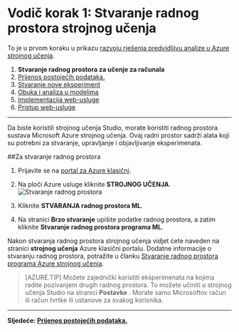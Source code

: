 <properties
    pageTitle="Korak 1: Stvaranje radnog prostora strojnog učenja | Microsoft Azure"
    description="Korak 1 od razvoju vodič predvidljivu rješenja: upute za postavljanje novog radnog prostora Azure strojnog učenja Studio."
    services="machine-learning"
    documentationCenter=""
    authors="garyericson"
    manager="jhubbard"
    editor="cgronlun"/>

<tags
    ms.service="machine-learning"
    ms.workload="data-services"
    ms.tgt_pltfrm="na"
    ms.devlang="na"
    ms.topic="article"
    ms.date="09/16/2016"
    ms.author="garye"/>


# <a name="walkthrough-step-1-create-a-machine-learning-workspace"></a>Vodič korak 1: Stvaranje radnog prostora strojnog učenja

To je u prvom koraku u prikazu [razvoju rješenja predvidljivu analize u Azure strojnog učenja](machine-learning-walkthrough-develop-predictive-solution.md).


1.  **Stvaranje radnog prostora za učenje za računala**
2.  [Prijenos postojećih podataka.](machine-learning-walkthrough-2-upload-data.md)
3.  [Stvaranje nove eksperiment](machine-learning-walkthrough-3-create-new-experiment.md)
4.  [Obuka i analiza u modelima](machine-learning-walkthrough-4-train-and-evaluate-models.md)
5.  [Implementacija web-usluge](machine-learning-walkthrough-5-publish-web-service.md)
6.  [Pristup web-usluge](machine-learning-walkthrough-6-access-web-service.md)

----------

<!-- This needs to be updated to refer to the new way of creating workspaces in the Ibiza portal -->

Da biste koristili strojnog učenja Studio, morate koristiti radnog prostora sustava Microsoft Azure strojnog učenja. Ovaj radni prostor sadrži alata koji su potrebni za stvaranje, upravljanje i objavljivanje eksperimenata.  

##<a name="to-create-a-workspace"></a>Za stvaranje radnog prostora  

1.  Prijavite se na [portal za Azure klasični](https://manage.windowsazure.com).
2.  Na ploči Azure usluge kliknite **STROJNOG UČENJA**.  
![Stvaranje radnog prostora][1]

3.  Kliknite **STVARANJA radnog prostora ML**.
4.  Na stranici **Brzo stvaranje** upišite podatke radnog prostora, a zatim kliknite **Stvaranje radnog prostora programa ML**.

Nakon stvaranja radnog prostora strojnog učenja vidjet ćete naveden na stranici **strojnog učenja** Azure klasični portalu. Dodatne informacije o stvaranju radnog prostora, potražite u članku [Stvaranje radnog prostora programa Azure strojnog učenja](machine-learning-create-workspace.md).

> [AZURE.TIP] Možete zajednički koristiti eksperimenata na kojima radite pozivanjem drugih radnog prostora. To možete učiniti u strojnog učenja Studio na stranici **Postavke** . Morate samo Microsoftov račun ili račun tvrtke ili ustanove za svakog korisnika.

----------

**Sljedeće: [Prijenos postojećih podataka.](machine-learning-walkthrough-2-upload-data.md)**

[1]: ./media/machine-learning-walkthrough-1-create-ml-workspace/create1.png
